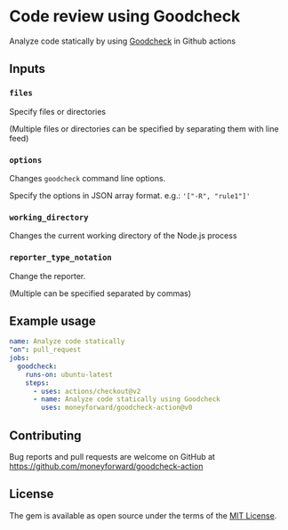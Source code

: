 # Code review using Goodcheck

Analyze code statically by using [Goodcheck](https://sider.github.io/goodcheck/) in Github actions

## Inputs

### `files`

Specify files or directories

(Multiple files or directories can be specified by separating them with line feed)

### `options`

Changes `goodcheck` command line options.

Specify the options in JSON array format.
e.g.: `'["-R", "rule1"]'`

### `working_directory`

Changes the current working directory of the Node.js process

### `reporter_type_notation`

Change the reporter.

(Multiple can be specified separated by commas)

## Example usage

```yaml
name: Analyze code statically
"on": pull_request
jobs:
  goodcheck:
    runs-on: ubuntu-latest
    steps:
      - uses: actions/checkout@v2
      - name: Analyze code statically using Goodcheck
        uses: moneyforward/goodcheck-action@v0
```

## Contributing
Bug reports and pull requests are welcome on GitHub at https://github.com/moneyforward/goodcheck-action

## License
The gem is available as open source under the terms of the [MIT License](https://opensource.org/licenses/MIT).
